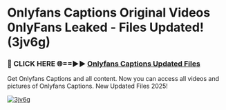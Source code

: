 # Onlyfans Captions Original Videos 0nlyFans Leaked - Files Updated! (3jv6g)

<h3>🔴 CLICK HERE 🌐==►► <a href="https://tinyurl.com/2jnfzry5" rel="nofollow">Onlyfans Captions Updated Files</a></h3>

Get Onlyfans Captions and all content. Now you can access all videos and pictures of Onlyfans Captions. New Updated Files 2025!

[![3jv6g](https://i.imgur.com/GyGTBgg.gif)](https://tinyurl.com/2jnfzry5)
